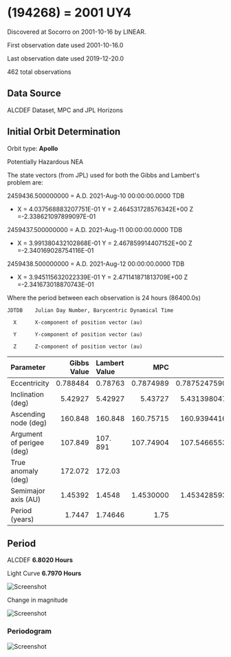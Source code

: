 # (194268) = 2001 UY4

Discovered at Socorro on 2001-10-16 by LINEAR.

First observation date used	2001-10-16.0

Last observation date used	2019-12-20.0

462 total observations

## Data Source

ALCDEF Dataset, MPC and JPL Horizons

## Initial Orbit Determination

Orbit type: **Apollo**

Potentially Hazardous NEA

The state vectors (from JPL) used for both the Gibbs and Lambert's problem are:

2459436.500000000 = A.D. 2021-Aug-10 00:00:00.0000 TDB 
- X = 4.037568883207751E-01 Y = 2.464531728576342E+00 Z =-2.338621097899097E-01

2459437.500000000 = A.D. 2021-Aug-11 00:00:00.0000 TDB 
- X = 3.991380432102868E-01 Y = 2.467859914407152E+00 Z =-2.340169028754116E-01

2459438.500000000 = A.D. 2021-Aug-12 00:00:00.0000 TDB 
- X = 3.945115632022339E-01 Y = 2.471141871813709E+00 Z =-2.341673018870743E-01
 

Where the period between each observation is 24 hours (86400.0s)

    JDTDB    Julian Day Number, Barycentric Dynamical Time
    
      X      X-component of position vector (au)
      
      Y      Y-component of position vector (au)
      
      Z      Z-component of position vector (au)


Parameter | Gibbs Value | Lambert Value | MPC | JPL
| :--- | ---:| :--- | ---:| ---:
 Eccentricity              | 0.788484 | 0.78763 | 0.7874989 | 0.7875247590730706
 Inclination (deg)         | 5.42927 | 5.42927 | 5.43727 | 5.431398047041429
 Ascending node (deg)      | 160.848 | 160.848 | 160.75715 | 160.9394416839746
 Argument of perigee (deg) | 107.849 | 107. 891 | 107.74904 | 107.5466553945647
 True anomaly (deg)        | 172.072 | 172.03 | | 172.05
 Semimajor axis (AU)       | 1.45392 | 1.4548 | 1.4530000 | 1.453428593715595 
 Period (years)            | 1.7447 | 1.74646 | 1.75 | 1.75226


## Period
ALCDEF 		**6.8020  Hours**

Light Curve	**6.7970 Hours**

![Screenshot](https://github.com/renefiedel/MASTER-THESIS/blob/ec5c7cce018040ba7099341098e2252f723ba3f9/Project/Asteroids%20NEAs/New%20NEA's/2001%20UY4/light%20curve.png)

Change in magnitude

![Screenshot](https://github.com/renefiedel/MASTER-THESIS/blob/ac3dc751d467b733b35526eaf875275d3cd94e6c/Project/Asteroids%20NEAs/New%20NEA's/2001%20UY4/New_light_curve_2001UY4.svg)

### Periodogram

![Screenshot](https://github.com/renefiedel/MASTER-THESIS/blob/e3c9fde4e230fbea8b2bf8ed0ac9dc32d4479960/Project/Asteroids%20NEAs/New%20NEA's/2001%20UY4/Periodogram:%202001UY4.svg)

